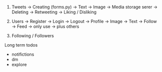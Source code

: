 1. Tweets
    -> Creating (forms.py)
        -> Text
        -> Image -> Media storage serer
    -> Deleting
    -> Retweeting
    -> Liking / Disliking

2. Users
    -> Register
    -> Login
    -> Logout
    -> Profile
        -> Image
        -> Text
        -> Follow
    -> Feed
        -> only use
        -> plus others

3. Following / Followers

Long term todos
- notifictions
- dm
- explore